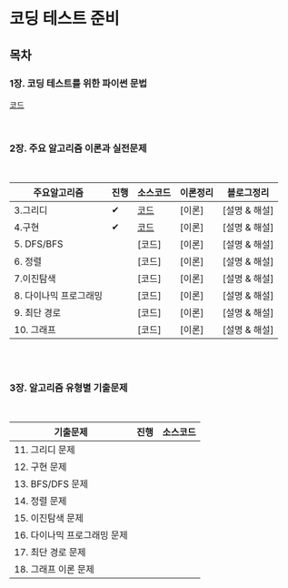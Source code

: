 # 코딩 테스트 준비

## 목차

### **1장. 코딩 테스트를 위한 파이썬 문법**

[코드](https://github.com/0meeee/for_coding_test/tree/main/ch1.%ED%8C%8C%EC%9D%B4%EC%8D%AC%EB%AC%B8%EB%B2%95)

</br>


### **2장. 주요 알고리즘 이론과 실전문제**

</br>

| 주요알고리즘     | 진행|  소스코드   |  이론정리    |  블로그정리  |
| ---- | ---- | ---- | ---- | ---- |
|   3.그리디   | ✔  |  [코드](https://github.com/0meeee/for_coding_test/tree/main/ch2.%EC%A3%BC%EC%9A%94%EC%95%8C%EA%B3%A0%EB%A6%AC%EC%A6%98%EC%9D%B4%EB%A1%A0/03.%EA%B7%B8%EB%A6%AC%EB%94%94) |    [이론]|    [설명 & 해설]  |
|   4.구현   | ✔ |  [코드](https://github.com/0meeee/for_coding_test/tree/main/ch2.%EC%A3%BC%EC%9A%94%EC%95%8C%EA%B3%A0%EB%A6%AC%EC%A6%98%EC%9D%B4%EB%A1%A0/04.%EA%B5%AC%ED%98%84) |    [이론]|    [설명 & 해설]  |
|   5. DFS/BFS   |  |  [코드] |    [이론]|    [설명 & 해설]  |
|   6. 정렬   |  |  [코드] |    [이론]|    [설명 & 해설]  |
|   7.이진탐색   |  |  [코드] |    [이론]|    [설명 & 해설]  |
|   8. 다이나믹 프로그래밍   |  |  [코드] |    [이론]|    [설명 & 해설]  |
|   9. 최단 경로   |  |  [코드] |    [이론]|    [설명 & 해설]  |
|   10. 그래프   |  |  [코드] |    [이론]|    [설명 & 해설]  |

</br>
</br>

### **3장. 알고리즘 유형별 기출문제**

</br>

|  기출문제                     |  진행  |소스코드 |
| ---------------------------- |  ---- |------- |
| 11. 그리디 문제               |   |     |
| 12. 구현 문제                 |   |  |
| 13. BFS/DFS 문제              |   |  |
| 14. 정렬 문제                 |   | |
| 15. 이진탐색 문제              |   |        |
| 16. 다이나믹 프로그래밍 문제     |   |        |
| 17. 최단 경로 문제             |   |        |
| 18. 그래프 이론 문제            |   |        |
